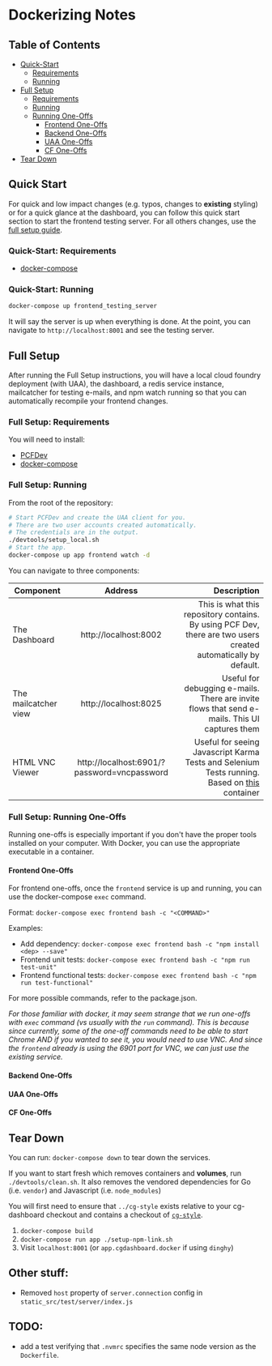 # Dockerizing Notes

## Table of Contents

- [Quick-Start](#quick-start)
  - [Requirements](#quick-start-requirements)
  - [Running](#quick-start-running)
- [Full Setup](#full-setup)
  - [Requirements](#full-setup-requirements)
  - [Running](#full-setup-running)
  - [Running One-Offs](#full-setup-running-one-offs)
    - [Frontend One-Offs](#frontend-one-offs)
    - [Backend One-Offs](#backend-one-offs)
    - [UAA One-Offs](#uaa-one-offs)
    - [CF One-Offs](#cf-one-offs)
- [Tear Down](#tear-down)

## Quick Start

For quick and low impact changes (e.g. typos, changes to **existing** styling)
or for a quick glance at the dashboard, you can follow this quick start
section to start the frontend testing server.
For all others changes, use the [full setup guide](#full-setup).

### Quick-Start: Requirements

- [docker-compose](https://docs.docker.com/compose/install/)

### Quick-Start: Running

```sh
docker-compose up frontend_testing_server
```

It will say the server is up when everything is done. At the point, you can
navigate to `http://localhost:8001` and see the testing server.

## Full Setup

After running the Full Setup instructions, you will have a
local cloud foundry deployment (with UAA), the dashboard, a redis service
instance, mailcatcher for testing e-mails, and npm watch running so that you can
automatically recompile your frontend changes.

### Full Setup: Requirements

You will need to install:

- [PCFDev](https://docs.pivotal.io/pcf-dev/#installing)
- [docker-compose](https://docs.docker.com/compose/install/)

### Full Setup: Running

From the root of the repository:

```sh
# Start PCFDev and create the UAA client for you.
# There are two user accounts created automatically.
# The credentials are in the output.
./devtools/setup_local.sh
# Start the app.
docker-compose up app frontend watch -d
```

You can navigate to three components:

| Component        | Address           | Description  |
| ------------- |:-------------:| -----:|
| The Dashboard      | http://localhost:8002 | This is what this repository contains.<br/>By using PCF Dev, there are two users created automatically by default. <!-- TODO: Put text about creds -->|
| The mailcatcher view      | http://localhost:8025      |   Useful for debugging e-mails. There are invite flows that send e-mails. This UI captures them |
| HTML VNC Viewer | http://localhost:6901/?password=vncpassword      | Useful for seeing Javascript Karma Tests and Selenium Tests running.<br/>Based on [this](https://github.com/ConSol/docker-headless-vnc-container) container |

### Full Setup: Running One-Offs

Running one-offs is especially important if you don't have the proper tools
installed on your computer. With Docker, you can use the appropriate
executable in a container.

#### Frontend One-Offs

For frontend one-offs, once the `frontend` service is up and running, you can
use the docker-compose `exec` command.

Format: `docker-compose exec frontend bash -c "<COMMAND>"`

Examples:
- Add dependency: `docker-compose exec frontend bash -c "npm install <dep> --save"`
- Frontend unit tests: `docker-compose exec frontend bash -c "npm run test-unit"`
- Frontend functional tests: `docker-compose exec frontend bash -c "npm run test-functional"`

For more possible commands, refer to the package.json.

_For those familiar with docker, it may seem strange that we run one-offs with
`exec` command (vs usually with the `run` command). This is because since
currently, some of the one-off commands need to be able to start Chrome AND
if you wanted to see it, you would need to use VNC. And since the `frontend`
already is using the 6901 port for VNC, we can just use the existing service._

#### Backend One-Offs
<!-- TODO -->

#### UAA One-Offs
<!-- TODO -->

#### CF One-Offs
<!-- TODO -->

## Tear Down

You can run: `docker-compose down` to tear down the services.

If you want to start fresh which removes containers and **volumes**, run `./devtools/clean.sh`. It also removes the vendored dependencies for Go (i.e. `vendor`) and Javascript (i.e. `node_modules`)


<!-- TODO Update this -->
You will first need to ensure that `../cg-style` exists relative
to your cg-dashboard checkout and contains a checkout of
[`cg-style`](https://github.com/18F/cg-style).

1. `docker-compose build`
1. `docker-compose run app ./setup-npm-link.sh`
1. Visit `localhost:8001` (or `app.cgdashboard.docker` if using `dinghy`)

## Other stuff:

* Removed `host` property of `server.connection` config in `static_src/test/server/index.js`

## TODO:

* add a test verifying that `.nvmrc` specifies the same node version
  as the `Dockerfile`.
